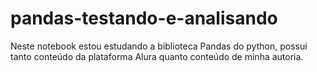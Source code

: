 # pandas-testando-e-analisando

Neste notebook estou estudando a biblioteca Pandas do python, possui tanto conteúdo da plataforma Alura quanto conteúdo de minha autoria.

